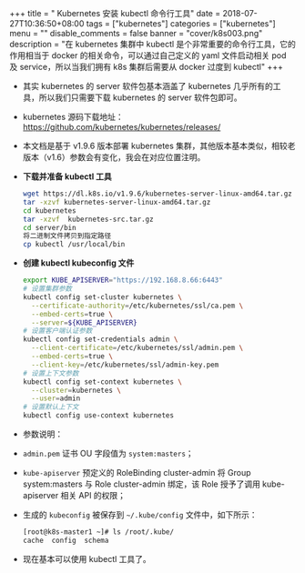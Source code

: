 +++
title = " Kubernetes 安装 kubectl 命令行工具"
date = 2018-07-27T10:36:50+08:00
tags = ["kubernetes"]
categories = ["kubernetes"]
menu = ""
disable_comments = false
banner = "cover/k8s003.png"
description = "在 kubernetes 集群中 kubectl 是个非常重要的命令行工具，它的作用相当于 docker 的相关命令，可以通过自己定义的 yaml 文件启动相关 pod 及 service，所以当我们拥有 k8s 集群后需要从 docker 过度到 kubectl"
+++

- 其实 kubernetes 的 server 软件包基本涵盖了 kubernetes 几乎所有的工具，所以我们只需要下载 kubernetes 的 server 软件包即可。
- kubernetes 源码下载地址： <https://github.com/kubernetes/kubernetes/releases/>

- 本文档是基于 v1.9.6 版本部署 kubernetes 集群，其他版本基本类似，相较老版本（v1.6）参数会有变化，我会在对应位置注明。

- **下载并准备 kubectl 工具**
  
    ```bash
    wget https://dl.k8s.io/v1.9.6/kubernetes-server-linux-amd64.tar.gz
    tar -xzvf kubernetes-server-linux-amd64.tar.gz
    cd kubernetes
    tar -xzvf  kubernetes-src.tar.gz
    cd server/bin
    将二进制文件拷贝到指定路径
    cp kubectl /usr/local/bin
    ```

- **创建 kubectl kubeconfig 文件**
  
    ```bash
    export KUBE_APISERVER="https://192.168.8.66:6443"
    # 设置集群参数
    kubectl config set-cluster kubernetes \
      --certificate-authority=/etc/kubernetes/ssl/ca.pem \
      --embed-certs=true \
      --server=${KUBE_APISERVER}
    # 设置客户端认证参数
    kubectl config set-credentials admin \
      --client-certificate=/etc/kubernetes/ssl/admin.pem \
      --embed-certs=true \
      --client-key=/etc/kubernetes/ssl/admin-key.pem
    # 设置上下文参数
    kubectl config set-context kubernetes \
      --cluster=kubernetes \
      --user=admin
    # 设置默认上下文
    kubectl config use-context kubernetes
    ```
- 参数说明：
- `admin.pem` 证书 OU 字段值为 `system:masters`；
- `kube-apiserver` 预定义的 RoleBinding cluster-admin 将 Group system:masters 与 Role cluster-admin 绑定，该 Role 授予了调用 kube-apiserver 相关 API 的权限；
- 生成的 `kubeconfig` 被保存到 `~/.kube/config` 文件中，如下所示：
  
    ```bash
    [root@k8s-master1 ~]# ls /root/.kube/
    cache  config  schema
    ```
    
- 现在基本可以使用 kubectl 工具了。
